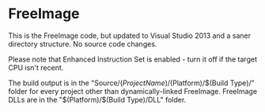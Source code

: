 FreeImage
=========

This is the FreeImage code, but updated to Visual Studio 2013 and a saner directory structure. No source code changes.

Please note that Enhanced Instruction Set is enabled - turn it off if the target CPU isn't recent.

The build output is in the "Source/$(ProjectName)/$(Platform)/$(Build Type)/" folder for every project other than dynamically-linked FreeImage. FreeImage DLLs are in the "$(Platform)/$(Build Type)/DLL" folder.
